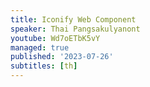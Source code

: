 ```yaml
---
title: Iconify Web Component
speaker: Thai Pangsakulyanont
youtube: Wd7oETbK5vY
managed: true
published: '2023-07-26'
subtitles: [th]
---
```

